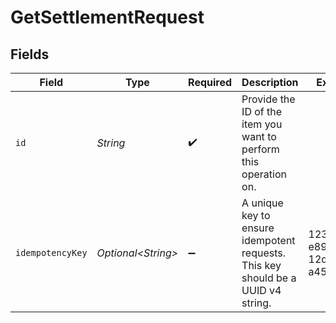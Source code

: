 # GetSettlementRequest


## Fields

| Field                                                                            | Type                                                                             | Required                                                                         | Description                                                                      | Example                                                                          |
| -------------------------------------------------------------------------------- | -------------------------------------------------------------------------------- | -------------------------------------------------------------------------------- | -------------------------------------------------------------------------------- | -------------------------------------------------------------------------------- |
| `id`                                                                             | *String*                                                                         | :heavy_check_mark:                                                               | Provide the ID of the item you want to perform this operation on.                |                                                                                  |
| `idempotencyKey`                                                                 | *Optional\<String>*                                                              | :heavy_minus_sign:                                                               | A unique key to ensure idempotent requests. This key should be a UUID v4 string. | 123e4567-e89b-12d3-a456-426                                                      |